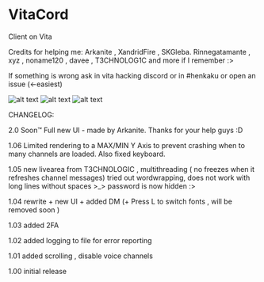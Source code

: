 # VitaCord

Client on Vita


Credits for helping me: Arkanite , XandridFire , SKGleba. Rinnegatamante , xyz , noname120 , davee , T3CHNOLOG1C and more if I remember :>

If something is wrong ask in vita hacking discord or in #henkaku or open an issue (<-easiest)

![alt text](http://jaynapps.com/imgupload/uploads/c69e490109bff94c47476d653eed83ba.jpg)
![alt text](http://jaynapps.com/imgupload/uploads/28cfb141750d5c2102b67d292989e01c.jpg)
![alt text](http://jaynapps.com/imgupload/uploads/f8d5168058e915aa66e49d04e05d98c7.jpg)

CHANGELOG:

2.0 Soon™ Full new UI - made by Arkanite. Thanks for your help guys :D


1.06 Limited rendering to a MAX/MIN Y Axis to prevent crashing when to many channels are loaded.
	Also fixed keyboard.

1.05 new livearea from T3CHNOLOGIC , multithreading ( no freezes when it refreshes channel messages)
	tried out wordwrapping, does not work with long lines without spaces >_>
	password is now hidden :>

1.04 rewrite + new UI + added DM (+ Press L to switch fonts , will be removed soon )

1.03 added 2FA

1.02 added logging to file for error reporting

1.01 added scrolling , disable voice channels

1.00 initial release
